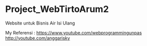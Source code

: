 # Project_WebTirtoArum2
Website untuk Bisnis Air Isi Ulang

My Referensi : 
https://www.youtube.com/webprogrammingunpas
http://youtube.com/anggarisky
